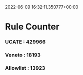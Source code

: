 2022-06-09 16:32:11.350777+00:00
# Rule Counter 
 ### UCATE : 429966

 ### Veneto : 18193

 ### Allowlist : 13923
